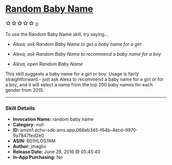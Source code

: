 # [Random Baby Name](http://alexa.amazon.com/#skills/amzn1.echo-sdk-ams.app.066eb345-f64b-4ecd-9970-9a7847fed2e0)
![0 stars](../../images/ic_star_border_black_18dp_1x.png)![0 stars](../../images/ic_star_border_black_18dp_1x.png)![0 stars](../../images/ic_star_border_black_18dp_1x.png)![0 stars](../../images/ic_star_border_black_18dp_1x.png)![0 stars](../../images/ic_star_border_black_18dp_1x.png) 0

To use the Random Baby Name skill, try saying...

* *Alexa, ask Random Baby Name to get a baby name for a girl*

* *Alexa, ask Random Baby Name to recommend a baby name for a boy*

* *Alexa, open Random Baby Name*

This skill suggests a baby name for a girl or boy. Usage is fairly straightforward - just ask Alexa to recommend a baby name for a girl or for a boy, and it will select a name from the top 200 baby names for each gender from 2015.

***

### Skill Details

* **Invocation Name:** random baby name
* **Category:** null
* **ID:** amzn1.echo-sdk-ams.app.066eb345-f64b-4ecd-9970-9a7847fed2e0
* **ASIN:** B01HLOS7AM
* **Author:** jmaglio
* **Release Date:** June 28, 2016 @ 05:45:40
* **In-App Purchasing:** No
